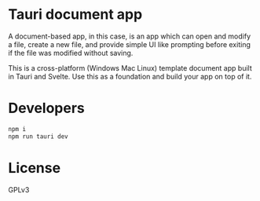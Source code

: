 # Tauri document app

A document-based app, in this case, is an app which can open and modify a file, create a new file, and provide simple UI like prompting before exiting if the file was modified without saving.

This is a cross-platform (Windows Mac Linux) template document app built in Tauri and Svelte. Use this as a foundation and build your app on top of it.

# Developers

```bash
npm i
npm run tauri dev
```

# License

GPLv3

